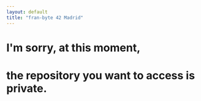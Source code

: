 ```yaml
---
layout: default
title: "fran-byte 42 Madrid"
---
```


# I'm sorry, at this moment,
# the repository you want to access is private.

